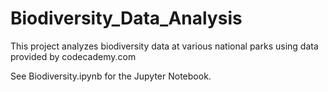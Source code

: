 # Biodiversity_Data_Analysis
 
 This project analyzes biodiversity data at various national parks using data provided by codecademy.com

 See Biodiversity.ipynb for the Jupyter Notebook.